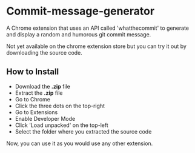 # Commit-message-generator
A Chrome extension that uses an API called 'whatthecommit' to generate and display a random and humorous git commit message.

Not yet available on the chrome extension store but you can try it out by downloading the source code.

## How to Install
- Download the **.zip** file
- Extract the **.zip** file
- Go to Chrome
- Click the three dots on the top-right
- Go to Extensions
- Enable Developer Mode
- Click 'Load unpacked' on the top-left
- Select the folder where you extracted the source code

Now, you can use it as you would use any other extension.
